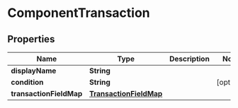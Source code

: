

# ComponentTransaction


## Properties

| Name | Type | Description | Notes |
|------------ | ------------- | ------------- | -------------|
|**displayName** | **String** |  |  |
|**condition** | **String** |  |  [optional] |
|**transactionFieldMap** | [**TransactionFieldMap**](TransactionFieldMap.md) |  |  |



